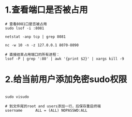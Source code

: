 # 1.查看端口是否被占用
```shell
# 查看8081口是否被占用
sudo lsof -i :8081

netstat -anp tcp | grep 8081

nc -w 10 -n -z 127.0.0.1 8070-8090

# 直接结束占用端口的所有进程：
lsof -P | grep ':80' | awk '{print $2}' | xargs kill -9
```


# 2.给当前用户添加免密sudo权限
```shell

sudo visudo

# 到文件尾的root and users添加一行，后保存重启终端
username      ALL = (ALL) NOPASSWD:ALL
```


